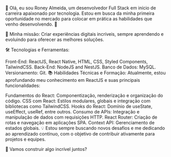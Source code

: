 👋 Olá, eu sou Roney Almeida, um desenvolvedor Full Stack em início de carreira apaixonado por tecnologia. Estou em busca da minha primeira oportunidade no mercado para colocar em prática as habilidades que venho desenvolvendo. 🚀

🎯 Minha missão: Criar experiências digitais incríveis, sempre aprendendo e evoluindo para oferecer as melhores soluções.

🛠️ Tecnologias e Ferramentas:

Front-End: ReactJS, React Native, HTML, CSS, Styled Components, TailwindCSS.
Back-End: NodeJS and NestJS.
Banco de Dados: MySQL.
Versionamento: Git.
📚 Habilidades Técnicas e Formação:
Atualmente, estou aprofundando meu conhecimento em ReactJS e suas principais funcionalidades:

Fundamentos do React: Componentização, renderização e organização do código.
CSS com React: Estilos modulares, globais e integração com bibliotecas como TailwindCSS.
Hooks do React: Domínio de useState, useEffect, useRef, entre outros.
Consumo de APIs: Integração e manipulação de dados com requisições HTTP.
React Router: Criação de rotas e navegação em aplicações SPA.
Context API: Gerenciamento de estados globais.
💡 Estou sempre buscando novos desafios e me dedicando ao aprendizado contínuo, com o objetivo de contribuir ativamente para projetos e equipes.

🌟 Vamos construir algo incrível juntos?
